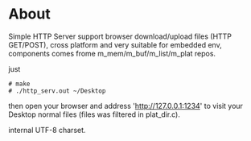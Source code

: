
# About

Simple HTTP Server support browser download/upload files (HTTP GET/POST), cross platform and very suitable for embedded env, components comes frome m_mem/m_buf/m_list/m_plat repos.

just

```
# make
# ./http_serv.out ~/Desktop
```

then open your browser and address 'http://127.0.0.1:1234' to visit your Desktop normal files (files was filtered in plat_dir.c).

internal UTF-8 charset.